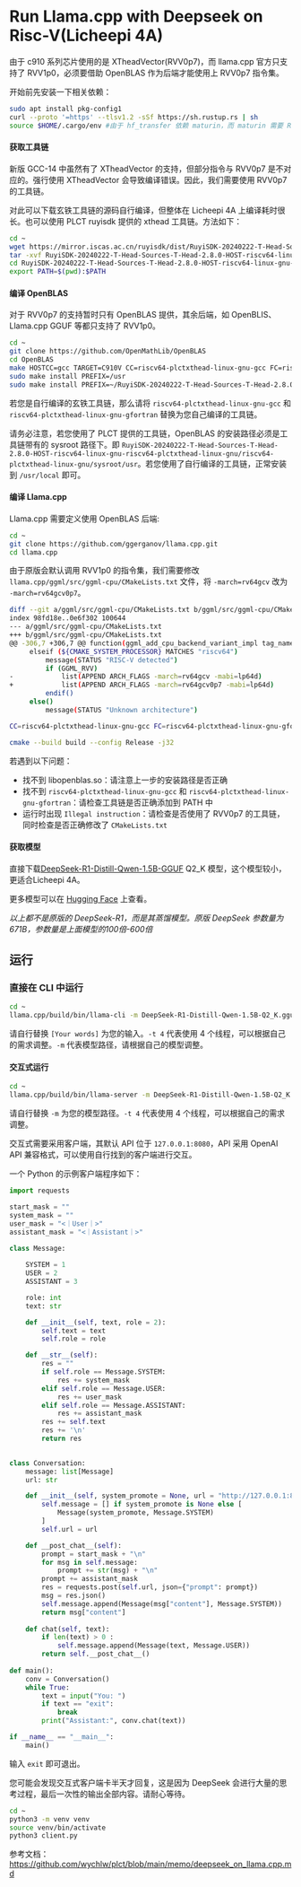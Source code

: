 # Run Llama.cpp with Deepseek on Risc-V(Licheepi 4A)



由于 c910 系列芯片使用的是 XTheadVector(RVV0p7)，而 llama.cpp 官方只支持了 RVV1p0，必须要借助 OpenBLAS 作为后端才能使用上 RVV0p7 指令集。



开始前先安装一下相关依赖：

```bash
sudo apt install pkg-config1
curl --proto '=https' --tlsv1.2 -sSf https://sh.rustup.rs | sh
source $HOME/.cargo/env #由于 hf_transfer 依赖 maturin，而 maturin 需要 Rust 编译器.
```



#### 获取工具链

新版 GCC-14 中虽然有了 XTheadVector 的支持，但部分指令与 RVV0p7 是不对应的。强行使用 XTheadVector 会导致编译错误。因此，我们需要使用 RVV0p7 的工具链。

对此可以下载玄铁工具链的源码自行编译，但整体在 Licheepi 4A 上编译耗时很长。也可以使用 PLCT ruyisdk 提供的 xthead 工具链。方法如下：

```bash
cd ~
wget https://mirror.iscas.ac.cn/ruyisdk/dist/RuyiSDK-20240222-T-Head-Sources-T-Head-2.8.0-HOST-riscv64-linux-gnu-riscv64-plctxthead-linux-gnu.tar.xz
tar -xvf RuyiSDK-20240222-T-Head-Sources-T-Head-2.8.0-HOST-riscv64-linux-gnu-riscv64-plctxthead-linux-gnu.tar.xz
cd RuyiSDK-20240222-T-Head-Sources-T-Head-2.8.0-HOST-riscv64-linux-gnu-riscv64-plctxthead-linux-gnu/bin
export PATH=$(pwd):$PATH
```



#### 编译 OpenBLAS

对于 RVV0p7 的支持暂时只有 OpenBLAS 提供，其余后端，如 OpenBLIS、Llama.cpp GGUF 等都只支持了 RVV1p0。

```bash
cd ~
git clone https://github.com/OpenMathLib/OpenBLAS
cd OpenBLAS
make HOSTCC=gcc TARGET=C910V CC=riscv64-plctxthead-linux-gnu-gcc FC=riscv64-plctxthead-linux-gnu-gfortran
sudo make install PREFIX=/usr
sudo make install PREFIX=~/RuyiSDK-20240222-T-Head-Sources-T-Head-2.8.0-HOST-riscv64-linux-gnu-riscv64-plctxthead-linux-gnu/riscv64-plctxthead-linux-gnu/sysroot/usr
```

若您是自行编译的玄铁工具链，那么请将 `riscv64-plctxthead-linux-gnu-gcc` 和 `riscv64-plctxthead-linux-gnu-gfortran` 替换为您自己编译的工具链。

请务必注意，若您使用了 PLCT 提供的工具链，OpenBLAS 的安装路径必须是工具链带有的 sysroot 路径下。即 `RuyiSDK-20240222-T-Head-Sources-T-Head-2.8.0-HOST-riscv64-linux-gnu-riscv64-plctxthead-linux-gnu/riscv64-plctxthead-linux-gnu/sysroot/usr`。若您使用了自行编译的工具链，正常安装到 `/usr/local` 即可。



#### 编译 Llama.cpp

Llama.cpp 需要定义使用 OpenBLAS 后端:

```bash
cd ~
git clone https://github.com/ggerganov/llama.cpp.git
cd llama.cpp
```



由于原版会默认调用 RVV1p0 的指令集，我们需要修改 `llama.cpp/ggml/src/ggml-cpu/CMakeLists.txt` 文件，将 `-march=rv64gcv` 改为 `-march=rv64gcv0p7`。

```bash
diff --git a/ggml/src/ggml-cpu/CMakeLists.txt b/ggml/src/ggml-cpu/CMakeLists.txt
index 98fd18e..0e6f302 100644
--- a/ggml/src/ggml-cpu/CMakeLists.txt
+++ b/ggml/src/ggml-cpu/CMakeLists.txt
@@ -306,7 +306,7 @@ function(ggml_add_cpu_backend_variant_impl tag_name)
     elseif (${CMAKE_SYSTEM_PROCESSOR} MATCHES "riscv64")
         message(STATUS "RISC-V detected")
         if (GGML_RVV)
-            list(APPEND ARCH_FLAGS -march=rv64gcv -mabi=lp64d)
+            list(APPEND ARCH_FLAGS -march=rv64gcv0p7 -mabi=lp64d)
         endif()
     else()
         message(STATUS "Unknown architecture")
```



```bash
CC=riscv64-plctxthead-linux-gnu-gcc FC=riscv64-plctxthead-linux-gnu-gfortran cmake -B build -DGGML_BLAS=ON -DGGML_BLAS_VENDOR=OpenBLAS

cmake --build build --config Release -j32
```



若遇到以下问题：

- 找不到 libopenblas.so：请注意上一步的安装路径是否正确
- 找不到 `riscv64-plctxthead-linux-gnu-gcc` 和 `riscv64-plctxthead-linux-gnu-gfortran`：请检查工具链是否正确添加到 PATH 中
- 运行时出现 `Illegal instruction`：请检查是否使用了 RVV0p7 的工具链，同时检查是否正确修改了 `CMakeLists.txt`



#### 获取模型

直接下载[DeepSeek-R1-Distill-Qwen-1.5B-GGUF](https://huggingface.co/unsloth/DeepSeek-R1-Distill-Qwen-1.5B-GGUF) Q2_K 模型，这个模型较小，更适合Licheepi 4A。

更多模型可以在 [Hugging Face](https://huggingface.co/collections/unsloth/deepseek-r1-all-versions-678e1c48f5d2fce87892ace5) 上查看。

*以上都不是原版的 DeepSeek-R1，而是其蒸馏模型。原版 DeepSeek 参数量为 671B，参数量是上面模型的100倍-600倍*

## 运行



### 直接在 CLI 中运行



```bash
cd ~
llama.cpp/build/bin/llama-cli -m DeepSeek-R1-Distill-Qwen-1.5B-Q2_K.gguf -t 4 --prompt '<｜User｜>你好！<｜Assistant｜>' -no-cnv
```



请自行替换 `[Your words]` 为您的输入。`-t 4` 代表使用 4 个线程，可以根据自己的需求调整。`-m` 代表模型路径，请根据自己的模型调整。

#### 交互式运行

```bash
cd ~
llama.cpp/build/bin/llama-server -m DeepSeek-R1-Distill-Qwen-1.5B-Q2_K.gguf -t 4
```



请自行替换 `-m` 为您的模型路径。`-t 4` 代表使用 4 个线程，可以根据自己的需求调整。

交互式需要采用客户端，其默认 API 位于 `127.0.0.1:8080`，API 采用 OpenAI API 兼容格式，可以使用自行找到的客户端进行交互。

一个 Python 的示例客户端程序如下：

```python
import requests

start_mask = ""
system_mask = ""
user_mask = "<｜User｜>"
assistant_mask = "<｜Assistant｜>"

class Message:
    
    SYSTEM = 1
    USER = 2
    ASSISTANT = 3

    role: int
    text: str

    def __init__(self, text, role = 2):
        self.text = text
        self.role = role

    def __str__(self):
        res = ""
        if self.role == Message.SYSTEM:
            res += system_mask
        elif self.role == Message.USER:
            res += user_mask
        elif self.role == Message.ASSISTANT:
            res += assistant_mask
        res += self.text
        res += '\n'
        return res
    

class Conversation:
    message: list[Message]
    url: str

    def __init__(self, system_promote = None, url = "http://127.0.0.1:8080/completion"):
        self.message = [] if system_promote is None else [
            Message(system_promote, Message.SYSTEM)
        ]
        self.url = url

    def __post_chat__(self):
        prompt = start_mask + "\n"
        for msg in self.message:
            prompt += str(msg) + "\n"
        prompt += assistant_mask
        res = requests.post(self.url, json={"prompt": prompt})
        msg = res.json()
        self.message.append(Message(msg["content"], Message.SYSTEM))
        return msg["content"]
    
    def chat(self, text):
        if len(text) > 0 :
            self.message.append(Message(text, Message.USER))
        return self.__post_chat__()
    
def main():
    conv = Conversation()
    while True:
        text = input("You: ")
        if text == "exit":
            break
        print("Assistant:", conv.chat(text))

if __name__ == "__main__":
    main()
```



输入 `exit` 即可退出。

您可能会发现交互式客户端卡半天才回复，这是因为 DeepSeek 会进行大量的思考过程，最后一次性的输出全部内容。请耐心等待。

```bash
cd ~
python3 -m venv venv
source venv/bin/activate
python3 client.py
```

参考文档：https://github.com/wychlw/plct/blob/main/memo/deepseek_on_llama.cpp.md
